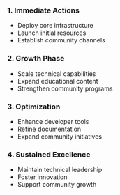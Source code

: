 ### 1. Immediate Actions
- Deploy core infrastructure
- Launch initial resources
- Establish community channels

### 2. Growth Phase
- Scale technical capabilities
- Expand educational content
- Strengthen community programs

### 3. Optimization
- Enhance developer tools
- Refine documentation
- Expand community initiatives

### 4. Sustained Excellence
- Maintain technical leadership
- Foster innovation
- Support community growth

